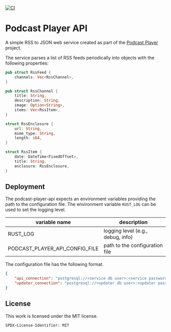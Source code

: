 [![CI](https://github.com/hannes-hochreiner/podcast-player-api/actions/workflows/main.yml/badge.svg)](https://github.com/hannes-hochreiner/podcast-player-api/actions/workflows/main.yml)
# Podcast Player API
A simple RSS to JSON web service created as part of the [Podcast Player](https://github.com/hannes-hochreiner/podcast-player) project.

The service parses a list of RSS feeds periodically into objects with the following properties:

```rust
pub struct RssFeed {
    channels: Vec<RssChannel>,
}

pub struct RssChannel {
    title: String,
    description: String,
    image: Option<String>,
    items: Vec<RssItem>,
}

struct RssEnclosure {
    url: String,
    mime_type: String,
    length: i64,
}

struct RssItem {
    date: DateTime<FixedOffset>,
    title: String,
    enclosure: RssEnclosure,
}
```

## Deployment

The podcast-player-api expects an environment variables providing the path to the configuration file.
The environment variable `RUST_LOG` can be used to set the logging level.

| variable name | description |
| ------------- | ----------- |
| RUST_LOG | logging level (e.g., debug, info) |
| PODCAST_PLAYER_API_CONFIG_FILE | path to the configuration file |

The configuration file has the following format.

```json
{
    "api_connection": "postgresql://<service db user>:<service password>@<host>:5432/rss_json",
    "updater_connection": "postgresql://<updater db user>:<updater password>@<host>:5432/rss_json"
}
```

## License

This work is licensed under the MIT license.

`SPDX-License-Identifier: MIT`
